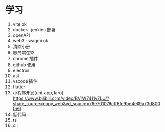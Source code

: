 # 学习

1. vite ok
2. docker、jenkins 部署
3. openAPI
4. web3 - wagmi ok
5. 清除小册
6. 服务端渲染
7. chrome 插件
8. github 使用
9. electron
10. ast
11. vscode 插件
12. flutter
13. 小程序开发(uni-app,Taro) https://www.bilibili.com/video/BV1W7411v7LU/?share_source=copy_web&vd_source=76e701079cff6fe9be4e89a73d8000e6
14. 低代码
15. ts
16. cli
